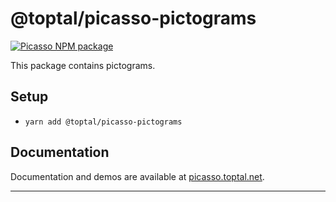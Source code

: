 # @toptal/picasso-pictograms

[![Picasso NPM package](https://img.shields.io/npm/v/@toptal/picasso-pictograms?color=green&logo=toptal)](https://www.npmjs.com/package/@toptal/picasso-pictograms)

This package contains pictograms.

## Setup

- `yarn add @toptal/picasso-pictograms`

## Documentation

Documentation and demos are available at [picasso.toptal.net](https://picasso.toptal.net/).

---
